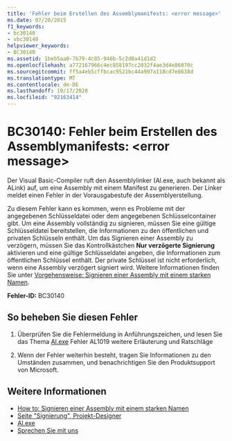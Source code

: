 ```yaml
---
title: 'Fehler beim Erstellen des Assemblymanifests: <error message>'
ms.date: 07/20/2015
f1_keywords:
- bc30140
- vbc30140
helpviewer_keywords:
- BC30140
ms.assetid: 1beb5aa0-7b79-4c85-946b-5c2d0a41d1d2
ms.openlocfilehash: a772167966c4ec858197cc2032f4ae3d4e86070c
ms.sourcegitcommit: ff5a4eb5cffbcac9521bc44a907a118cd7e8638d
ms.translationtype: MT
ms.contentlocale: de-DE
ms.lasthandoff: 10/17/2020
ms.locfileid: "92163414"
---
```

# <a name="bc30140-error-creating-assembly-manifest-error-message"></a>BC30140: Fehler beim Erstellen des Assemblymanifests: \<error message>

Der Visual Basic-Compiler ruft den Assemblylinker (Al.exe, auch bekannt als ALink) auf, um eine Assembly mit einem Manifest zu generieren. Der Linker meldet einen Fehler in der Vorausgabestufe der Assemblyerstellung.

 Zu diesem Fehler kann es kommen, wenn es Probleme mit der angegebenen Schlüsseldatei oder dem angegebenen Schlüsselcontainer gibt. Um eine Assembly vollständig zu signieren, müssen Sie eine gültige Schlüsseldatei bereitstellen, die Informationen zu den öffentlichen und privaten Schlüsseln enthält. Um das Signieren einer Assembly zu verzögern, müssen Sie das Kontrollkästchen **Nur verzögerte Signierung** aktivieren und eine gültige Schlüsseldatei angeben, die Informationen zum öffentlichen Schlüssel enthält. Der private Schlüssel ist nicht erforderlich, wenn eine Assembly verzögert signiert wird. Weitere Informationen finden Sie unter [Vorgehensweise: Signieren einer Assembly mit einem starken Namen](../../../standard/assembly/sign-strong-name.md).

 **Fehler-ID:** BC30140

## <a name="to-correct-this-error"></a>So beheben Sie diesen Fehler

1. Überprüfen Sie die Fehlermeldung in Anführungszeichen, und lesen Sie das Thema [Al.exe](../../../framework/tools/al-exe-assembly-linker.md) Fehler AL1019 weitere Erläuterung und Ratschläge

2. Wenn der Fehler weiterhin besteht, tragen Sie Informationen zu den Umständen zusammen, und benachrichtigen Sie den Produktsupport von Microsoft.

## <a name="see-also"></a>Weitere Informationen

- [How to: Signieren einer Assembly mit einem starken Namen](../../../standard/assembly/sign-strong-name.md)
- [Seite "Signierung", Projekt-Designer](/visualstudio/ide/reference/signing-page-project-designer)
- [Al.exe](../../../framework/tools/al-exe-assembly-linker.md)
- [Sprechen Sie mit uns](/visualstudio/ide/feedback-options)
